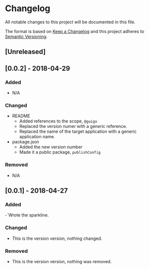 # Changelog
All notable changes to this project will be documented in this file.

The format is based on [Keep a Changelog](http://keepachangelog.com/en/1.0.0/)
and this project adheres to [Semantic Versioning](http://semver.org/spec/v2.0.0.html).

## [Unreleased]

## [0.0.2] - 2018-04-29
### Added
- N/A

### Changed
* README
    * Added references to the scope, `@guigo`
    * Replaced the version numer with a generic reference.
    * Replaced the name of the target application with a generic application name.
* package.json
    * Added the new version number
    * Made it a public package, `publishConfig`

### Removed
- N/A


## [0.0.1] - 2018-04-27
### Added
-`Wrote the sparkline.

### Changed
- This is the version version, nothing changed.

### Removed
- This is the version version, nothing was removed.
